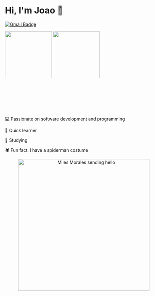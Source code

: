 # Hi, I'm Joao :wave:

[![Gmail Badge](https://img.shields.io/badge/-joaosantos3563@gmail.com-c14438?style=flat-square&logo=Gmail&logoColor=white&link=mailto:hyperlobe2@gmail.com)](mailto:joaosantos3563@gmail.com)

<a href="https://github.com/hackermannjon/github-readme-statst">
<img align="left"  height='150px' src="https://github-readme-stats.vercel.app/api?username=hackermannjon&show_icons=true&theme=omni" />
</a>

<a href="https://github.com/hackermannjon/github-readme-stats">
  <img align="left" height='150px' src="https://github-readme-stats.vercel.app/api/top-langs/?username=hackermannjon&hide=jupyter%20notebook,html&layout=compact&theme=omni" />
</a><br><br><br><br><br><br><br><br><br><br><br><br><br><br><br>

💻 Passionate on software development and programming

🧠 Quick learner

🎯 Studying 

🕷️ Fun fact: I have a spiderman costume

<p align="center">
  <img align="center" src="https://media.giphy.com/media/PlsZcNzfW6vQYBL1FS/giphy.gif" alt="Miles Morales sending hello" width=420px />
</p>
